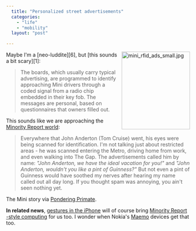 ```yaml
---
  title: "Personalized street advertisements"
  categories: 
    - "life"
    - "mobility"
  layout: "post"

---
```

<img src="https://d2vqpl3tx84ay5.cloudfront.net/mini_rfid_ads_small.jpg" border="0" height="213" width="187" alt="mini_rfid_ads_small.jpg" title="Personalized ads for Mini drivers" style="float: right; margin-left: 8px;" />
Maybe I'm a [neo-luddite][6], but [this sounds a bit scary][1]:

> The boards, which usually carry typical advertising, are programmed to identify approaching Mini drivers through a coded signal from a radio chip embedded in their key fob. The messages are personal, based on questionnaires that owners filled out.

This sounds like we are approaching the [Minority Report world][3]:

> Everywhere that John Anderton (Tom Cruise) went, his eyes were being scanned for identification. I'm not talking just about restricted areas - he was scanned entering the Metro, driving home from work, and even walking into The Gap. The advertisements called him by name: _"John Anderton, we have the ideal vacation for you!"_ and _"John Anderton, wouldn't you like a pint of Guinness?"_ But not even a pint of Guinness would have soothed my nerves after hearing my name called out all day long. If you thought spam was annoying, you ain't seen nothing yet.

The Mini story via [Pondering Primate][2].

__In related news__, [gestures in the iPhone][4] will of course bring [Minority Report -style computing][5] for us too. I wonder when Nokia's [Maemo][7] devices get that too.

[1]: http://news.com.com/Via+RFID,+these+billboards+know+you+by+name/2100-1024_3-6154185.html
[2]: http://theponderingprimate.blogspot.com/2007/01/physical-world-connection-billboards.html
[3]: http://members.cox.net/indepundit/2002/06/minority-report-frightening-future-i.html
[4]: http://hardware.silicon.com/pdas/0,39024643,39165109,00.htm
[5]: http://gizmodo.com/gadgets/minority-report/minority-report-touch-interface-for-real-229464.php
[6]: http://en.wikipedia.org/wiki/Neo-Luddism
[7]: http://maemo.org/

